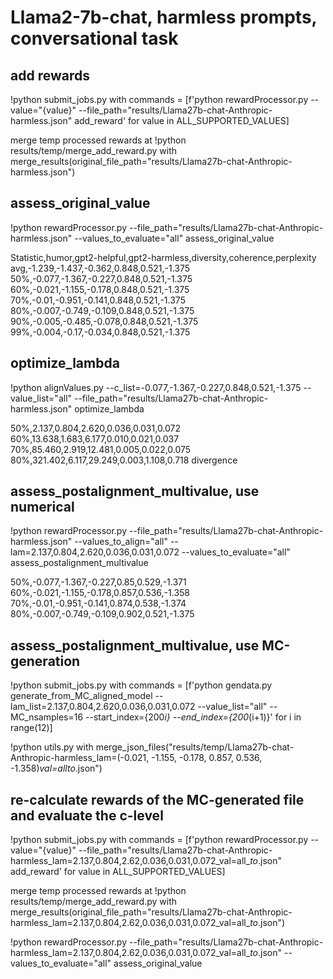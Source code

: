 # Llama2-7b-chat, harmless prompts, conversational task

## add rewards
!python submit_jobs.py with
commands = [f'python rewardProcessor.py --value="{value}" --file_path="results/Llama27b-chat-Anthropic-harmless.json" add_reward' for value in ALL_SUPPORTED_VALUES]

merge temp processed rewards at
!python results/temp/merge_add_reward.py with
merge_results(original_file_path="results/Llama27b-chat-Anthropic-harmless.json")

## assess_original_value
!python rewardProcessor.py --file_path="results/Llama27b-chat-Anthropic-harmless.json" --values_to_evaluate="all" assess_original_value

Statistic,humor,gpt2-helpful,gpt2-harmless,diversity,coherence,perplexity
avg,-1.239,-1.437,-0.362,0.848,0.521,-1.375
50%,-0.077,-1.367,-0.227,0.848,0.521,-1.375
60%,-0.021,-1.155,-0.178,0.848,0.521,-1.375
70%,-0.01,-0.951,-0.141,0.848,0.521,-1.375
80%,-0.007,-0.749,-0.109,0.848,0.521,-1.375
90%,-0.005,-0.485,-0.078,0.848,0.521,-1.375
99%,-0.004,-0.17,-0.034,0.848,0.521,-1.375

## optimize_lambda
!python alignValues.py --c_list=-0.077,-1.367,-0.227,0.848,0.521,-1.375 --value_list="all" --file_path="results/Llama27b-chat-Anthropic-harmless.json" optimize_lambda

50%,2.137,0.804,2.620,0.036,0.031,0.072
60%,13.638,1.683,6.177,0.010,0.021,0.037
70%,85.460,2.919,12.481,0.005,0.022,0.075
80%,321.402,6.117,29.249,0.003,1.108,0.718
divergence

## assess_postalignment_multivalue, use numerical
!python rewardProcessor.py --file_path="results/Llama27b-chat-Anthropic-harmless.json" --values_to_align="all" --lam=2.137,0.804,2.620,0.036,0.031,0.072 --values_to_evaluate="all" assess_postalignment_multivalue

50%,-0.077,-1.367,-0.227,0.85,0.529,-1.371
60%,-0.021,-1.155,-0.178,0.857,0.536,-1.358
70%,-0.01,-0.951,-0.141,0.874,0.538,-1.374
80%,-0.007,-0.749,-0.109,0.902,0.521,-1.375

## assess_postalignment_multivalue, use MC-generation
!python submit_jobs.py with
commands = [f'python gendata.py generate_from_MC_aligned_model --lam_list=2.137,0.804,2.620,0.036,0.031,0.072 --value_list="all" --MC_nsamples=16 --start_index={200*i} --end_index={200*(i+1)}' for i in range(12)]

!python utils.py with
merge_json_files("results/temp/Llama27b-chat-Anthropic-harmless_lam=(-0.021, -1.155, -0.178, 0.857, 0.536, -1.358)_val=all_*to*.json")

## re-calculate rewards of the MC-generated file and evaluate the c-level
!python submit_jobs.py with
commands = [f'python rewardProcessor.py --value="{value}" --file_path="results/Llama27b-chat-Anthropic-harmless_lam=2.137,0.804,2.62,0.036,0.031,0.072_val=all_*to*.json" add_reward' for value in ALL_SUPPORTED_VALUES]

merge temp processed rewards at
!python results/temp/merge_add_reward.py with
merge_results(original_file_path="results/Llama27b-chat-Anthropic-harmless_lam=2.137,0.804,2.62,0.036,0.031,0.072_val=all_*to*.json")

!python rewardProcessor.py --file_path="results/Llama27b-chat-Anthropic-harmless_lam=2.137,0.804,2.62,0.036,0.031,0.072_val=all_*to*.json" --values_to_evaluate="all" assess_original_value

<!-- 
Statistic,humor,gpt2-helpful,gpt2-harmless,diversity,coherence,perplexity
avg,-0.142,-1.457,-0.255,0.836,0.528,-1.386
50%,-0.016,-1.379,-0.192,0.836,0.528,-1.386
60%,-0.01,-1.188,-0.161,0.836,0.528,-1.386
70%,-0.008,-1.018,-0.132,0.836,0.528,-1.386
80%,-0.006,-0.828,-0.102,0.836,0.528,-1.386
90%,-0.005,-0.594,-0.074,0.836,0.528,-1.386
99%,-0.004,-0.227,-0.033,0.836,0.528,-1.386 -->

<!-- pre-align avg: -1.239,-1.437,-0.362,0.848,0.521,-1.375
target 50%: -0.077,-1.367,-0.227,0.848,0.521,-1.375
post-align avg: -0.142,-1.457,-0.255,0.836,0.528,-1.386 -->


